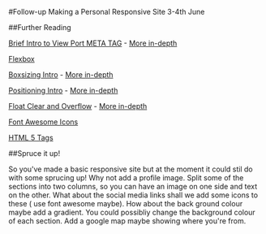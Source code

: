 #Follow-up  Making a Personal Responsive Site   3-4th June   

##Further Reading 

[Brief Intro to View Port META TAG](http://www.w3schools.com/css/css_rwd_viewport.asp) - [More in-depth](https://developer.mozilla.org/en/docs/Mozilla/Mobile/Viewport_meta_tag)

[Flexbox](https://developer.mozilla.org/en-US/docs/Web/CSS/CSS_Flexible_Box_Layout/Using_CSS_flexible_boxes)

[Boxsizing Intro](http://www.w3schools.com/cssref/css3_pr_box-sizing.asp) - [More in-depth](https://developer.mozilla.org/en/docs/Web/CSS/box-sizing)

[Positioning Intro](http://www.w3schools.com/css/css_positioning.asp) - [More in-depth](https://developer.mozilla.org/en/docs/Web/CSS/position)

[Float Clear and Overflow](http://www.w3schools.com/css/css_float.asp) - [More in-depth](https://css-tricks.com/all-about-floats/)

[Font Awesome Icons](http://fontawesome.io/get-started/)

[HTML 5 Tags](https://developer.mozilla.org/en/docs/Web/HTML/Element)

##Spruce it up! 

So you've made a basic responsive site but at the moment it could stil do with some sprucing up! Why not add a profile image. 
Split some of the sections into two columns, so you can have an image on one side and text on the other. What about the social media links shall we add some icons to these ( use font awesome maybe). How about the back ground colour maybe add a gradient. 
You could possibliy change the background colour of each section.  Add a google map maybe showing where you're from.

